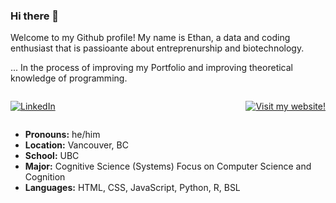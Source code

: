 ### Hi there 👋

Welcome to my Github profile! My name is Ethan, a data and coding enthusiast that is passioante about entreprenurship and biotechnology.

... In the process of improving my Portfolio and improving theoretical knowledge of programming.

<div style="display: flex; justify-content: space-between;">

[![LinkedIn](https://img.shields.io/badge/Visit_my_website-blue?style=flat-square&logo=web&logoColor=white)](https://www.linkedin.com/in/ethan-xu8/)

[![Visit my website!](https://img.shields.io/badge/Visit_my_website-blue?style=flat-square&logo=web&logoColor=white)](https://ethanxu-portfolio.vercel.app/)

</div>

- **Pronouns:** he/him
- **Location:** Vancouver, BC
- **School:** UBC
- **Major:** Cognitive Science (Systems)
  Focus on Computer Science and Cognition
- **Languages:** HTML, CSS, JavaScript, Python, R, BSL

<!--
**ethanxu8/ethanxu8** is a ✨ _special_ ✨ repository because its `README.md` (this file) appears on your GitHub profile.

Here are some ideas to get you started:

- 🔭 I’m currently working on ...
- 🌱 I’m currently learning ...
- 👯 I’m looking to collaborate on ...
- 🤔 I’m looking for help with ...
- 💬 Ask me about ...
- 📫 How to reach me: ...
- 😄 Pronouns: ...
- ⚡ Fun fact: ...
-->
